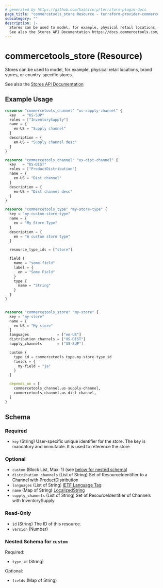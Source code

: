 ```yaml
---
# generated by https://github.com/hashicorp/terraform-plugin-docs
page_title: "commercetools_store Resource - terraform-provider-commercetools"
subcategory: ""
description: |-
  Stores can be used to model, for example, physical retail locations, brand stores, or country-specific stores.
  See also the Stores API Documentation https://docs.commercetools.com/api/projects/stores
---
```


# commercetools_store (Resource)

Stores can be used to model, for example, physical retail locations, brand stores, or country-specific stores.

See also the [Stores API Documentation](https://docs.commercetools.com/api/projects/stores)

## Example Usage

```terraform
resource "commercetools_channel" "us-supply-channel" {
  key   = "US-SUP"
  roles = ["InventorySupply"]
  name = {
    en-US = "Supply channel"
  }
  description = {
    en-US = "Supply channel desc"
  }
}

resource "commercetools_channel" "us-dist-channel" {
  key   = "US-DIST"
  roles = ["ProductDistribution"]
  name = {
    en-US = "Dist channel"
  }
  description = {
    en-US = "Dist channel desc"
  }
}

resource "commercetools_type" "my-store-type" {
  key = "my-custom-store-type"
  name = {
    en = "My Store Type"
  }
  description = {
    en = "A custom store type"
  }

  resource_type_ids = ["store"]

  field {
    name = "some-field"
    label = {
      en = "Some Field"
    }
    type {
      name = "String"
    }
  }
}


resource "commercetools_store" "my-store" {
  key = "my-store"
  name = {
    en-US = "My store"
  }
  languages             = ["en-US"]
  distribution_channels = ["US-DIST"]
  supply_channels       = ["US-SUP"]

  custom {
    type_id = commercetools_type.my-store-type.id
    fields = {
      my-field = "ja"
    }
  }

  depends_on = [
    commercetools_channel.us-supply-channel,
    commercetools_channel.us-dist-channel,
  ]
}
```

<!-- schema generated by tfplugindocs -->
## Schema

### Required

- `key` (String) User-specific unique identifier for the store. The key is mandatory and immutable. It is used to reference the store

### Optional

- `custom` (Block List, Max: 1) (see [below for nested schema](#nestedblock--custom))
- `distribution_channels` (List of String) Set of ResourceIdentifier to a Channel with ProductDistribution
- `languages` (List of String) [IETF Language Tag](https://en.wikipedia.org/wiki/IETF_language_tag)
- `name` (Map of String) [LocalizedString](https://docs.commercetools.com/api/types#localizedstring)
- `supply_channels` (List of String) Set of ResourceIdentifier of Channels with InventorySupply

### Read-Only

- `id` (String) The ID of this resource.
- `version` (Number)

<a id="nestedblock--custom"></a>
### Nested Schema for `custom`

Required:

- `type_id` (String)

Optional:

- `fields` (Map of String)


